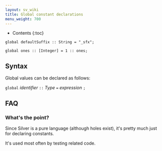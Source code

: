 ```yaml
---
layout: sv_wiki
title: Global constant declarations
menu_weight: 700
---
```


* Contents
{:toc}

```
global defaultSuffix :: String = "_sfx";

global ones :: [Integer] = 1 :: ones;
```

## Syntax

Global values can be declared as follows:

`global` _identifier_ `::` _Type_ `=` _expression_ `;`

## FAQ

### What's the point?

Since Silver is a pure language (although holes exist), it's pretty much just for declaring constants.

It's used most often by testing related code.
